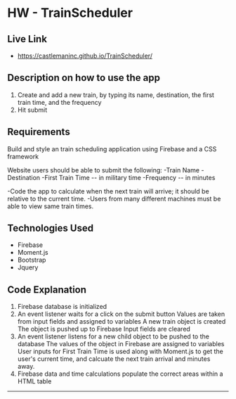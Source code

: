 # HW - TrainScheduler

## Live Link 
 - https://castlemaninc.github.io/TrainScheduler/

## Description on how to use the app

1. Create and add a new train, by typing its name, destination, the first train time, and the frequency 
2. Hit submit

## Requirements

Build and style an train scheduling application using Firebase and a CSS framework

Website users should be able to submit the following:
-Train Name
-Destination 
-First Train Time -- in military time
-Frequency -- in minutes

-Code the app to calculate when the next train will arrive; it should be relative to the current time.
-Users from many different machines must be able to view same train times.


## Technologies Used
- Firebase
- Moment.js 
- Bootstrap
- Jquery

## Code Explanation

1. Firebase database is initialized 
2. An event listener waits for a click on the submit button 
	Values are taken from input fields and assigned to variables 
	A new train object is created 
	The object is pushed up to Firebase 
	Input fields are cleared 
3. An event listener listens for a new child object to be pushed to the database 
	The values of the object in Firebase are assigned to variables 
	User inputs for First Train Time is used along with Moment.js to get the user's current time,
	and calcuate the next train arrival and minutes away. 
4. Firebase data and time calculations populate the correct areas within a HTML table 
-------------

